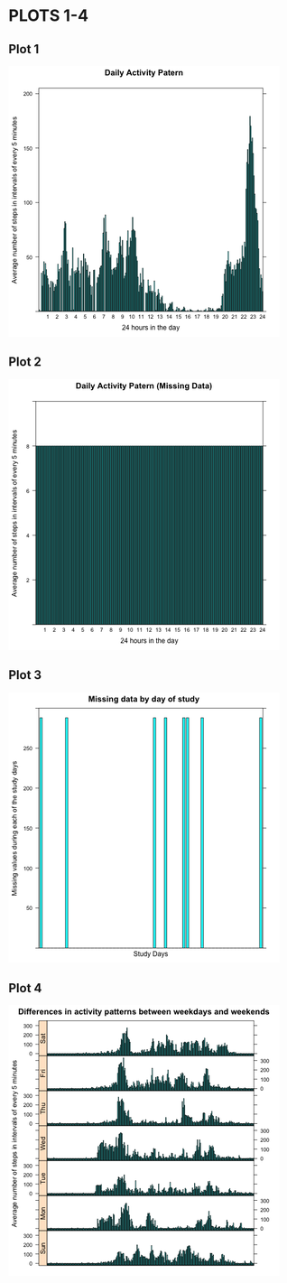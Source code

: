 # PLOTS 1-4

## Plot  1  

![plot of chunk unnamed-chunk-2](figures/averageInterval.png)


## Plot  2

![plot of chunk unnamed-chunk-2](figures/missData.png)

## Plot  3  

![plot of chunk unnamed-chunk-2](figures/missDatainday.png)


## Plot  4
![plot of chunk unnamed-chunk-2](figures/plotdiference.png)
